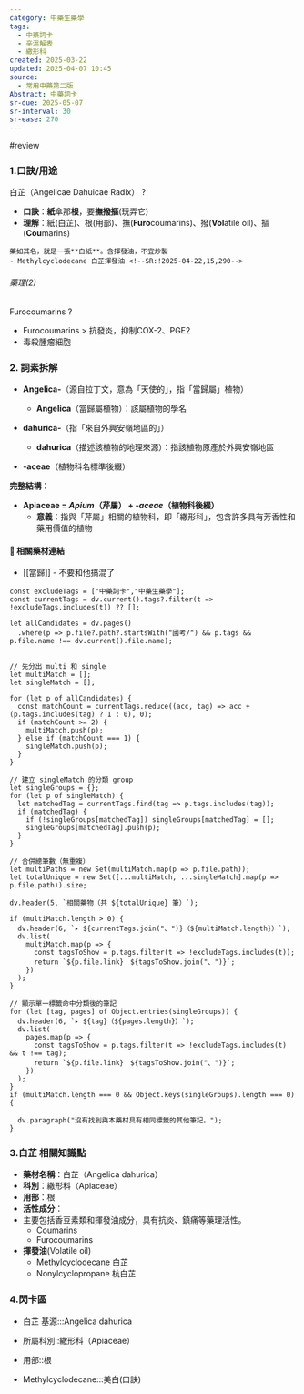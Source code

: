 ```yaml
---
category: 中藥生藥學
tags:
  - 中藥詞卡
  - 辛溫解表
  - 繖形科
created: 2025-03-22
updated: 2025-04-07 10:45
source:
  - 常用中藥第二版
Abstract: 中藥詞卡
sr-due: 2025-05-07
sr-interval: 30
sr-ease: 270
---
```

#review

### 1.口訣/用途

白芷（Angelicae Dahuicae Radix）
?
- **口訣**：**紙**傘那**根**，要**撫撥摳**(玩弄它)
- **理解**：紙(白芷)、根(用部)、撫(**Furo**coumarins)、撥(**Vol**atile oil)、摳(**Cou**marins)
> 
	藥如其名，就是一張**白紙**。含揮發油，不宜炒製
	- Methylcyclodecane 白芷揮發油 <!--SR:!2025-04-22,15,290-->

###### 藥理(2)
Furocoumarins
?
- Furocoumarins > 抗發炎，抑制COX-2、PGE2
- 毒殺腫瘤細胞 <!--SR:!2025-04-18,11,270-->






### 2. 詞素拆解

- **Angelica-**（源自拉丁文，意為「天使的」，指「當歸屬」植物）
  - **Angelica**（當歸屬植物）：該屬植物的學名

- **dahurica-**（指「來自外興安嶺地區的」）
  - **dahurica**（描述該植物的地理來源）：指該植物原產於外興安嶺地區

- **-aceae**（植物科名標準後綴）

**完整結構：**

- **Apiaceae = *Apium*（芹屬） + *-aceae*（植物科後綴）**  
  - **意義**：指與「芹屬」相關的植物科，即「繖形科」，包含許多具有芳香性和藥用價值的植物 

#### 📌 相關藥材連結

- [[當歸]] - 不要和他搞混了


```dataviewjs
const excludeTags = ["中藥詞卡","中藥生藥學"];
const currentTags = dv.current().tags?.filter(t => !excludeTags.includes(t)) ?? [];

let allCandidates = dv.pages()
  .where(p => p.file?.path?.startsWith("國考/") && p.tags && p.file.name !== dv.current().file.name);


// 先分出 multi 和 single
let multiMatch = [];
let singleMatch = [];

for (let p of allCandidates) {
  const matchCount = currentTags.reduce((acc, tag) => acc + (p.tags.includes(tag) ? 1 : 0), 0);
  if (matchCount >= 2) {
    multiMatch.push(p);
  } else if (matchCount === 1) {
    singleMatch.push(p);
  }
}

// 建立 singleMatch 的分類 group
let singleGroups = {};
for (let p of singleMatch) {
  let matchedTag = currentTags.find(tag => p.tags.includes(tag));
  if (matchedTag) {
    if (!singleGroups[matchedTag]) singleGroups[matchedTag] = [];
    singleGroups[matchedTag].push(p);
  }
}

// 合併總筆數（無重複）
let multiPaths = new Set(multiMatch.map(p => p.file.path));
let totalUnique = new Set([...multiMatch, ...singleMatch].map(p => p.file.path)).size;

dv.header(5, `相關藥物（共 ${totalUnique} 筆）`);

if (multiMatch.length > 0) {
  dv.header(6, `▸ ${currentTags.join("、")}（${multiMatch.length}）`);
  dv.list(
    multiMatch.map(p => {
      const tagsToShow = p.tags.filter(t => !excludeTags.includes(t));
      return `${p.file.link}　${tagsToShow.join("、")}`;
    })
  );
}

// 顯示單一標籤命中分類後的筆記
for (let [tag, pages] of Object.entries(singleGroups)) {
  dv.header(6, `▸ ${tag}（${pages.length}）`);
  dv.list(
    pages.map(p => {
      const tagsToShow = p.tags.filter(t => !excludeTags.includes(t) && t !== tag);
      return `${p.file.link}　${tagsToShow.join("、")}`;
    })
  );
}
if (multiMatch.length === 0 && Object.keys(singleGroups).length === 0) {

  dv.paragraph("沒有找到與本藥材具有相同標籤的其他筆記。");
}

```





### 3.白芷 相關知識點

- **藥材名稱**：白芷（Angelica dahurica）
- **科別**：繖形科（Apiaceae）
- **用部**：根
- **活性成分**：
- 主要包括香豆素類和揮發油成分，具有抗炎、鎮痛等藥理活性。
	- Coumarins
	- Furocoumarins
- **揮發油**(Volatile oil)
	- Methylcyclodecane 白芷
	- Nonylcyclopropane 杭白芷

### 4.閃卡區
- 白芷 基源:::Angelica dahurica <!--SR:!2025-04-10,3,250!2025-04-11,4,270-->
- 所屬科別::繖形科（Apiaceae） <!--SR:!2025-04-11,4,270-->
- 用部::根 <!--SR:!2025-04-11,4,270-->

- Methylcyclodecane:::美白(口訣) <!--SR:!2025-04-10,3,250!2025-04-18,11,270-->